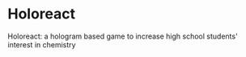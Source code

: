# Holoreact
Holoreact: a hologram based game to increase high school students' interest in chemistry
